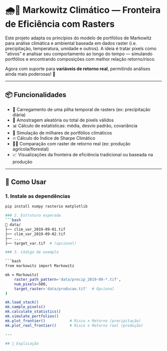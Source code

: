 # 🌧️🌲 Markowitz Climático — Fronteira de Eficiência com Rasters

Este projeto adapta os princípios do modelo de portfólios de Markowitz para análise climática e ambiental baseada em dados raster (i.e. precipitação, temperatura, umidade e outros). A ideia é tratar pixels como "ativos" e analisar seu comportamento ao longo do tempo — simulando portfólios e encontrando composições com melhor relação retorno/risco.

Agora com suporte para **variáveis de retorno real**, permitindo análises ainda mais poderosas! 🌱

---

## 📦 Funcionalidades

- 📁 Carregamento de uma pilha temporal de rasters (ex: precipitação diária)
- 🎲 Amostragem aleatória ou total de pixels válidos
- 📊 Cálculo de estatísticas: média, desvio padrão, covariância
- 🧮 Simulação de milhares de portfólios climáticos
- 🔥 Cálculo do Índice de Sharpe Climático
- 🧑‍🌾 Comparação com raster de retorno real (ex: produção agrícola/florestal)
- 📈 Visualizações da fronteira de eficiência tradicional ou baseada na produção

---

## 🚀 Como Usar

### 1. Instale as dependências

```bash
pip install numpy rasterio matplotlib

### 2. Estrutura esperada
```bash
📂 data/
├── clim_var_2019-09-01.tif
├── clim_var_2019-09-02.tif
├── ...
├── target_var.tif  # (opcional)

### 3. Código de exemplo

```bash
from markowitz import Markowitz

mk = Markowitz(
    raster_path_pattern='data/precip_2019-09-*.tif',
    num_pixels=500,
    target_raster='data/producao.tif'  # Opcional
)

mk.load_stack()
mk.sample_pixels()
mk.calculate_statistics()
mk.simulate_portfolios()
mk.plot_frontier()           # Risco x Retorno (precipitação)
mk.plot_real_frontier()      # Risco x Retorno real (produção)

---

## 🧠 Explicação
